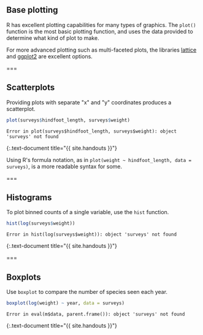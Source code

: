 ---
---

## Base plotting

R has excellent plotting capabilities for many types of graphics.
The `plot()` function is the most basic plotting function, and uses the data provided to determine what kind of plot to make. 

For more advanced plotting such as multi-faceted plots, the libraries [lattice](https://cran.r-project.org/package=lattice) and [ggplot2](https://cran.r-project.org/package=ggplot2) are excellent options. 

===

## Scatterplots

Providing plots with separate "x" and "y" coordinates produces a scatterplot.


~~~r
plot(surveys$hindfoot_length, surveys$weight)
~~~

~~~
Error in plot(surveys$hindfoot_length, surveys$weight): object 'surveys' not found
~~~
{:.text-document title="{{ site.handouts }}"}

Using R's formula notation, as in `plot(weight ~ hindfoot_length, data = surveys)`, is a more readable syntax for some.

===

## Histograms

To plot binned counts of a single variable, use the `hist` function.


~~~r
hist(log(surveys$weight))
~~~

~~~
Error in hist(log(surveys$weight)): object 'surveys' not found
~~~
{:.text-document title="{{ site.handouts }}"}

===

## Boxplots

Use `boxplot` to compare the number of species seen each year.


~~~r
boxplot(log(weight) ~ year, data = surveys)
~~~

~~~
Error in eval(m$data, parent.frame()): object 'surveys' not found
~~~
{:.text-document title="{{ site.handouts }}"}
